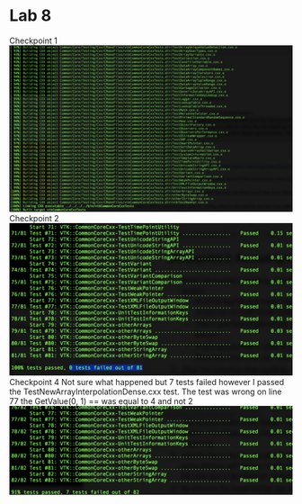 # Lab 8
Checkpoint 1 
![1.7](check.png)
Checkpoint 2
![2.2](2.2.png)
Checkpoint 4
Not sure what happened but 7 tests failed however I passed the TestNewArrayInterpolationDense.cxx test. The test was wrong on line 77 the GetValue(0, 1) == was equal to 4 and not 2
![4.2](4.2.png)
